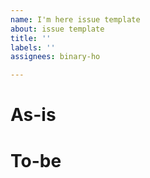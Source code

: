 ```yaml
---
name: I'm here issue template
about: issue template
title: ''
labels: ''
assignees: binary-ho

---
```


# As-is

# To-be
